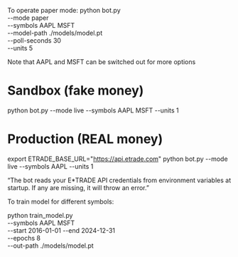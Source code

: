To operate paper mode:
python bot.py \
  --mode paper \
  --symbols AAPL MSFT \
  --model-path ./models/model.pt \
  --poll-seconds 30 \
  --units 5

  Note that AAPL and MSFT can be switched out for more options

# Sandbox (fake money)
python bot.py --mode live --symbols AAPL MSFT --units 1

# Production (REAL money)
export ETRADE_BASE_URL="https://api.etrade.com"
python bot.py --mode live --symbols AAPL --units 1

“The bot reads your E*TRADE API credentials from environment variables at startup. If any are missing, it will throw an error.”

To train model for different symbols:

python train_model.py \
  --symbols AAPL MSFT \
  --start 2016-01-01 --end 2024-12-31 \
  --epochs 8 \
  --out-path ./models/model.pt